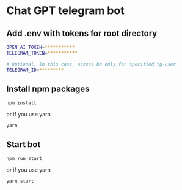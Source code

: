 # Chat GPT telegram bot

## Add .env with tokens for root directory

```bash
OPEN_AI_TOKEN=***********
TELEGRAM_TOKEN=***********

# Optional. In this case, access be only for specified tg-user
TELEGRAM_ID=*********
```

## Install npm packages

```
npm install
```

or if you use yarn

```
yarn
```

## Start bot

```
npm run start
```

or if you use yarn

```
yarn start
```
